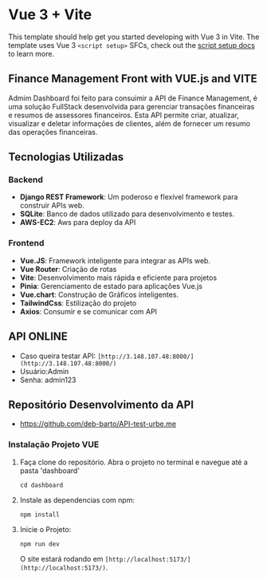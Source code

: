 # Vue 3 + Vite

This template should help get you started developing with Vue 3 in Vite. The template uses Vue 3 `<script setup>` SFCs, check out the [script setup docs](https://v3.vuejs.org/api/sfc-script-setup.html#sfc-script-setup) to learn more.

## Finance Management Front with VUE.js and VITE

Admim Dashboard foi feito para consuimir a API de Finance Management, é uma solução FullStack desenvolvida para gerenciar transações financeiras e resumos de assessores financeiros. Esta API permite criar, atualizar, visualizar e deletar informações de clientes, além de fornecer um resumo das operações financeiras.

## Tecnologias Utilizadas

### Backend
- **Django REST Framework**: Um poderoso e flexível framework para construir APIs web.
- **SQLite**: Banco de dados utilizado para desenvolvimento e testes.
- **AWS-EC2**: Aws para deploy da API
  
### Frontend
- **Vue.JS**: Framework inteligente para integrar as APIs web.
- **Vue Router**: Criação de rotas
- **Vite**: Desenvolvimento mais rápida e eficiente para projetos
- **Pinia**: Gerenciamento de estado para aplicações Vue.js
- **Vue.chart**: Construção de Gráficos inteligentes.
- **TailwindCss**: Estilização do projeto
- **Axios**: Consumir e se comunicar com API
  
## API ONLINE
- Caso queira testar API: `[http://3.148.107.48:8000/](http://3.148.107.48:8000/)`
- Usuário:Admin
- Senha: admin123
  
## Repositório Desenvolvimento da API
- https://github.com/deb-barto/API-test-urbe.me
  
### Instalação Projeto VUE
1. Faça clone do repositório. Abra o projeto no terminal e navegue até a pasta 'dashboard'
   ```
   cd dashboard
   ```
2. Instale as dependencias com npm:
   ```
   npm install
   ```
3. Inicie o Projeto:
   ```
   npm run dev
   ```
   O site estará rodando em `[http://localhost:5173/](http://localhost:5173/)`.


   





